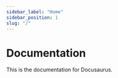 ```yaml
---
sidebar_label: "Home"
sidebar_position: 1
slug: "/"
---
```


# Documentation

This is the documentation for Docusaurus.
